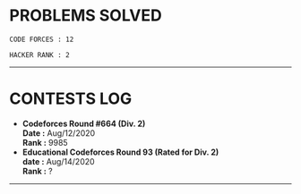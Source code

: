 # PROBLEMS SOLVED

    CODE FORCES : 12
    
    HACKER RANK : 2
***
# CONTESTS LOG
* **Codeforces Round #664 (Div. 2)** <br>
  **Date :** Aug/12/2020 <br>
  **Rank :** 9985
* **Educational Codeforces Round 93 (Rated for Div. 2)** <br>
  **date :** Aug/14/2020 <br>
  **Rank :** ?
***    
